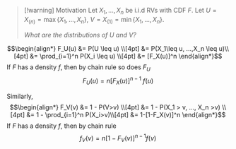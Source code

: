 >[!warning] Motivation
>Let $X_1,...,X_n$ be i.i.d RVs with CDF $F$. 
>Let $U = X_{(n)} = \max\{X_1,...,X_n\}$, $V = X_{(1)} = \min\{X_1,...,X_n\}$.
>
>*What are the distributions of $U$ and $V$?*

$$\begin{align*}
F_U(u) &= P(U \leq u) \\[4pt]
&= P(X_1\leq u, ...,X_n \leq u)\\[4pt]
&= \prod_{i=1}^n P(X_i \leq u) \\[4pt]
&= [F_X(u)]^n
\end{align*}$$
If $F$ has a density $f$, then by chain rule so does $F_U$
$$F_U(u) = n[F_X(u)]^{n-1}\:f(u)$$

Similarly,
$$\begin{align*}
F_V(v) &= 1 - P(V>v) \\[4pt]
&= 1 - P(X_1 > v, ..., X_n >v) \\[4pt]
&= 1 - \prod_{i=1}^n P(X_i>v)\\[4pt]
&= 1-[1-F_X(v)]^n
\end{align*}$$
If $F$ has a density $f$, then by chain rule
$$f_V(v) = n[1-F_V(v)]^{n-1} f(v)$$








